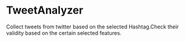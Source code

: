 # TweetAnalyzer
Collect tweets from twitter based on the selected Hashtag.Check their validity based on the certain selected features.
